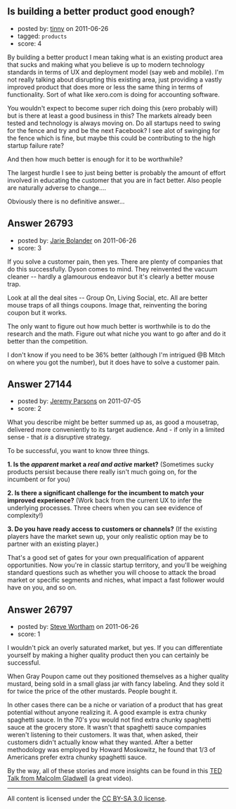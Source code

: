 ## Is building a better product good enough?

- posted by: [tinny](https://stackexchange.com/users/-1/10522-tinny) on 2011-06-26
- tagged: `products`
- score: 4

By building a better product I mean taking what is an existing product area that sucks and making what you believe is up to modern technology standards in terms of UX and deployment model (say web and mobile). I'm not really talking about disrupting this existing area, just providing a vastly improved product that does more or less the same thing in terms of functionality. Sort of what like xero.com is doing for accounting software.

You wouldn't expect to become super rich doing this (xero probably will) but is there at least a good business in this? The markets already been tested and technology is always moving on. Do all startups need to swing for the fence and try and be the next Facebook? I see alot of swinging for the fence which is fine, but maybe this could be contributing to the high startup failure rate?

And then how much better is enough for it to be worthwhile?

The largest hurdle I see to just being better is probably the amount of effort involved in educating the customer that you are in fact better. Also people are naturally adverse to change....

Obviously there is no definitive answer...



## Answer 26793

- posted by: [Jarie Bolander](https://stackexchange.com/users/-1/585-jarie-bolander) on 2011-06-26
- score: 3

If you solve a customer pain, then yes. There are plenty of companies that do this successfully. Dyson comes to mind. They reinvented the vacuum cleaner -- hardly a glamourous endeavor but it's clearly a better mouse trap.

Look at all the deal sites -- Group On, Living Social, etc. All are better mouse traps of all things coupons. Image that, reinventing the boring coupon but it works.

The only want to figure out how much better is worthwhile is to do the research and the math. Figure out what niche you want to go after and do it better than the competition. 

I don't know if you need to be 36% better (although I'm intrigued @B Mitch on where you got the number), but it does have to solve a customer pain. 


## Answer 27144

- posted by: [Jeremy Parsons](https://stackexchange.com/users/-1/4291-jeremy-parsons) on 2011-07-05
- score: 2

What you describe might be better summed up as, as good a mousetrap, delivered more conveniently to its target audience. And - if only in a limited sense - that *is* a disruptive strategy.

To be successful, you want to know three things.

**1. Is the *apparent* market a *real and active* market?** (Sometimes sucky products persist because there really isn't much going on, for the incumbent or for you)

**2. Is there a significant challenge for the incumbent to match your improved experience?** (Work back from the current UX to infer the underlying processes. Three cheers when you can see evidence of complexity!)

**3. Do you have ready access to customers or channels?** (If the existing players have the market sewn up, your only realistic option may be to partner with an existing player.)

That's a good set of gates for your own prequalification of apparent opportunities. Now you're in classic startup territory, and you'll be weighing standard questions such as whether you will choose to attack the broad market or specific segments and niches, what impact a fast follower would have on you, and so on.


## Answer 26797

- posted by: [Steve Wortham](https://stackexchange.com/users/-1/1791-steve-wortham) on 2011-06-26
- score: 1

<p>I wouldn't pick an overly saturated market, but yes.  If you can differentiate yourself by making a higher quality product then you can certainly be successful.  </p>

<p>When Gray Poupon came out they positioned themselves as a higher quality mustard, being sold in a small glass jar with fancy labeling.  And they sold it for twice the price of the other mustards.  People bought it.</p>

<p>In other cases there can be a niche or variation of a product that has great potential without anyone realizing it.  A good example is extra chunky spaghetti sauce.  In the 70's you would not find extra chunky spaghetti sauce at the grocery store.  It wasn't that spaghetti sauce companies weren't listening to their customers.  It was that, when asked, their customers didn't actually know what they wanted.  After a better methodology was employed by Howard Moskowitz, he found that 1/3 of Americans prefer extra chunky spaghetti sauce.</p>

<p>By the way, all of these stories and more insights can be found in this <a href="http://www.ted.com/talks/lang/eng/malcolm_gladwell_on_spaghetti_sauce.html" rel="nofollow">TED Talk from Malcolm Gladwell</a> (a great video).</p>




---

All content is licensed under the [CC BY-SA 3.0 license](https://creativecommons.org/licenses/by-sa/3.0/).
